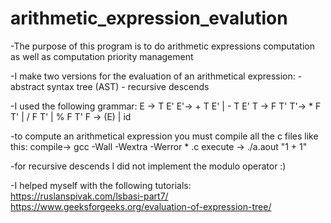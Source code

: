 # arithmetic_expression_evalution

-The purpose of this program is to do arithmetic expressions
computation as well as computation priority management

-I make two versions for the evaluation of an arithmetical expression:
	- abstract syntax tree (AST)
	- recursive descends

-I used the following grammar:
	E -> T E'
	E'-> + T E' | - T E'
	T -> F T'
	T'-> * F T' | / F T' | % F T'
	F -> (E) | id

-to compute an arithmetical expression you must compile all the c files like this:
	compile-> gcc -Wall -Wextra -Werror * .c
	execute -> ./a.aout "1 + 1"

-for recursive descends I did not implement the modulo operator :)

-I helped myself with the following tutorials:
	https://ruslanspivak.com/lsbasi-part7/
	https://www.geeksforgeeks.org/evaluation-of-expression-tree/
